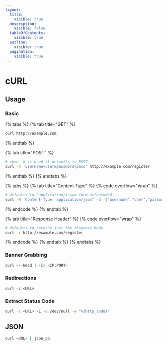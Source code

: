 ```yaml
---
layout:
  title:
    visible: true
  description:
    visible: false
  tableOfContents:
    visible: true
  outline:
    visible: true
  pagination:
    visible: true
---
```


# cURL

## Usage

### Basic

{% tabs %}
{% tab title="GET" %}
```bash
curl http://example.com
```
{% endtab %}

{% tab title="POST" %}
```bash
# when -d is used it defaults to POST
curl -d 'username=user&password=pass' http://example.com/register
```
{% endtab %}
{% endtabs %}

{% tabs %}
{% tab title="Content-Type" %}
{% code overflow="wrap" %}
```bash
# defaults to 'application/x-www-form-urlencoded'
curl -H 'Content-Type: application/json" -d '{"username":"user","password":"pass"}' http://example.com/register
```
{% endcode %}
{% endtab %}

{% tab title="Response Header" %}
{% code overflow="wrap" %}
```bash
# defaults to returns just the response body
curl -i http://example.com/register
```
{% endcode %}
{% endtab %}
{% endtabs %}

### Banner Grabbing

```bash
curl <--head | -I> <IP:PORT>
```

### Redirections

```
curl -L <URL>
```

### Extract Status Code

```bash
curl -s <URL> -L -o /dev/null -w "%{http_code}"
```

## JSON

```bash
curl <URL> | json_pp
```
